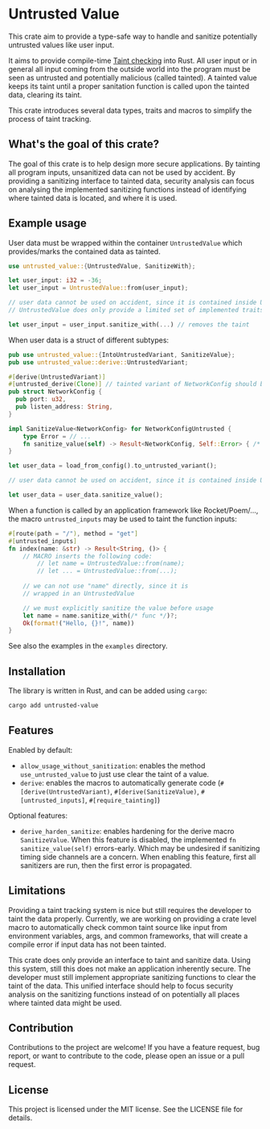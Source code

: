 # Untrusted Value
This crate aim to provide a type-safe way to handle and sanitize potentially untrusted values
like user input.

It aims to provide compile-time [Taint checking](https://en.wikipedia.org/wiki/Taint_checking)
into Rust. All user input or in general all input coming from the outside
world into the program must be seen as untrusted and potentially malicious (called tainted).
A tainted value keeps its taint until a proper sanitation function is called
upon the tainted data, clearing its taint.

This crate introduces several data types, traits and macros to simplify the process
of taint tracking.

## What's the goal of this crate?
The goal of this crate is to help design more secure applications. By tainting all
program inputs, unsanitized data can not be used by accident. By providing a sanitizing
interface to tainted data, security analysis can focus on analysing the implemented sanitizing functions
instead of identifying where tainted data is located, and where it is used.

## Example usage
User data must be wrapped within the container `UntrustedValue` which
provides/marks the contained data as tainted.
```rust
use untrusted_value::{UntrustedValue, SanitizeWith};

let user_input: i32 = -36;
let user_input = UntrustedValue::from(user_input);

// user data cannot be used on accident, since it is contained inside UntrustedValues
// UntrustedValue does only provide a limited set of implemented traits like Clone

let user_input = user_input.sanitize_with(...) // removes the taint
```

When user data is a struct of different subtypes:

```rust
pub use untrusted_value::{IntoUntrustedVariant, SanitizeValue};
pub use untrusted_value::derive::UntrustedVariant;

#[derive(UntrustedVariant)]
#[untrusted_derive(Clone)] // tainted variant of NetworkConfig should be Cloneable
pub struct NetworkConfig {
  pub port: u32,
  pub listen_address: String,
}

impl SanitizeValue<NetworkConfig> for NetworkConfigUntrusted {
    type Error = // ...
    fn sanitize_value(self) -> Result<NetworkConfig, Self::Error> { /* ... */ }
}

let user_data = load_from_config().to_untrusted_variant();

// user data cannot be used on accident, since it is contained inside UntrustedValues

let user_data = user_data.sanitize_value();
```

When a function is called by an application framework like Rocket/Poem/...,
the macro `untrusted_inputs` may be used to taint the function inputs:

```rust
#[route(path = "/"), method = "get"]
#[untrusted_inputs]
fn index(name: &str) -> Result<String, ()> {
    // MACRO inserts the following code:
        // let name = UntrustedValue::from(name);
        // let ... = UntrustedValue::from(...);
    
    // we can not use "name" directly, since it is
    // wrapped in an UntrustedValue

    // we must explicitly sanitize the value before usage
    let name = name.sanitize_with(/* func */)?;
    Ok(format!("Hello, {}!", name))
}
```

See also the examples in the `examples` directory.

## Installation
The library is written in Rust, and can be added using `cargo`:
```bash
cargo add untrusted-value
```

## Features
Enabled by default:
 * `allow_usage_without_sanitization`: enables the method `use_untrusted_value` to just use clear the taint of a value.
 * `derive`: enables the macros to automatically generate code (`#[derive(UntrustedVariant)`, `#[derive(SanitizeValue)`, `#[untrusted_inputs]`, `#[require_tainting]`)

Optional features:
 * `derive_harden_sanitize`: enables hardening for the derive macro `SanitizeValue`. When this feature is disabled, the
    implemented `fn sanitize_value(self)` errors-early. Which may be undesired if sanitizing timing side
    channels are a concern. When enabling this feature, first all sanitizers are run, then
    the first error is propagated.

## Limitations
Providing a taint tracking system is nice but still requires the developer to
taint the data properly. Currently, we are working on providing a crate level macro
to automatically check common taint source like input from environment variables, args, and
common frameworks, that will create a compile error if input data has not been tainted.

This crate does only provide an interface to taint and sanitize data. Using this system, still this does
not make an application inherently secure. The developer must still implement
appropriate sanitizing functions to clear the taint of the data. This unified
interface should help to focus security analysis on the sanitizing functions
instead of on potentially all places where tainted data might be used.

## Contribution
Contributions to the project are welcome! If you have a feature request,
bug report, or want to contribute to the code, please open an
issue or a pull request.

## License
This project is licensed under the MIT license. See the LICENSE file for details.
